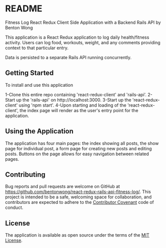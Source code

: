 # README

Fitness Log React Redux Client Side Application with a Backend Rails API by Benton Wong

This application is a React Redux application to log daily health/fitness activity.  Users can log food, workouts, weight, and any comments providing context to that particular entry.

Data is persisted to a separate Rails API running concurrently.

## Getting Started

To install and use this application

1-Clone this entire repo containing 'react-redux-client' and 'rails-api'.
2-Start up the 'rails-api' on http://localhost:3000.
3-Start up the 'react-redux-client' using 'npm start'.
4-Upon starting and loading of the 'react-redux-client', the index page will render as the user's entry point for the application.

## Using the Application

The application has four main pages: the index showing all posts, the show page for individual post, a form page for creating new posts and editing posts.  Buttons on the page allows for easy navigation between related pages.

## Contributing

Bug reports and pull requests are welcome on GitHub at https://github.com/bentonwong/react-redux-rails-api-fitness-log/. This project is intended to be a safe, welcoming space for collaboration, and contributors are expected to adhere to the [Contributor Covenant](http://contributor-covenant.org) code of conduct.

## License

The application is available as open source under the terms of the [MIT License](http://opensource.org/licenses/MIT).
